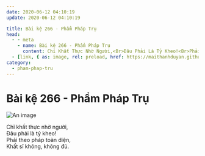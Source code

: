 ```yaml
---
date: 2020-06-12 04:10:19
update: 2020-06-12 04:10:19

title: Bài kệ 266 - Phẩm Pháp Trụ
head:
  - - meta
    - name: Bài kệ 266 - Phẩm Pháp Trụ
      content: Chỉ Khất Thực Nhờ Người,<Br>Ðâu Phải Là Tỷ Kheo!<Br>Phải Theo Pháp Toàn Diện,<Br>Khất Sĩ Không, Không Đủ.<Br>
  - [link, { as: image, rel: preload, href: https://maithanhduyan.github.io/kinh-phap-cu/img/pham-phap-tru/pham-phap-tru-266.jpg }]
category:
  - pham-phap-tru
---
```


# Bài kệ 266 - Phẩm Pháp Trụ

![An image](/img/pham-phap-tru/pham-phap-tru-266.jpg)

Chỉ khất thực nhờ người,<br>Ðâu phải là tỷ kheo!<br>Phải theo pháp toàn diện,<br>Khất sĩ không, không đủ.<br>
